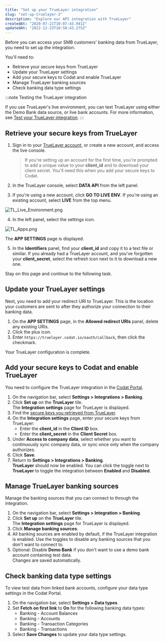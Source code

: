 ```yaml
---
title: "Set up your TrueLayer integration"
slug: "set-up-truelayer-2"
description: "Explore our API integration with TrueLayer"
createdAt: "2020-07-21T10:07:43.941Z"
updatedAt: "2022-12-23T10:58:43.275Z"
---
```


Before you can access your SMB customers' banking data from TrueLayer, you need to set up the integration.

You'll need to:

- Retrieve your secure keys from TrueLayer
- Update your TrueLayer settings
- Add your secure keys to Codat and enable TrueLayer
- Manage TrueLayer banking sources
- Check banking data type settings

:::note Testing the TrueLayer integration

If you use TrueLayer's live environment, you can test TrueLayer using either the Demo Bank data source, or live bank accounts. For more information, see [Test your TrueLayer integration](/test-truelayer).
:::

## Retrieve your secure keys from TrueLayer

1. Sign in to your [TrueLayer account](https://console.truelayer.com), or create a new account, and access the live console.

   > If you're setting up an account for the first time, you're prompted to add a unique value to your **client_id** and to download your client secret. You'll need this when you add your secure keys to Codat.

2. In the TrueLayer console, select **DATA API** from the left panel.
3. If you're using a new account, click **GO TO LIVE ENV**. If you're using an existing account, select **LIVE** from the top menu.

![](/img/old/6281165-TL_Live_Environment.png "TL_Live_Environment.png")

4. In the left panel, select the settings icon.

![](/img/old/d0a240b-TL_Apps.png "TL_Apps.png")

The **APP SETTINGS** page is displayed.

5. In the **Identifiers** panel, find your **client_id** and copy it to a text file or similar. If you already had a TrueLayer account, and you've forgotten your **client_secret**, select the refresh icon next to it to download a new one.

Stay on this page and continue to the following task.

## Update your TrueLayer settings

Next, you need to add your redirect URI to TrueLayer. This is the location your customers are sent to after they authorize your connection to their banking data.

1. On the **APP SETTINGS** page, in the **Allowed redirect URIs** panel, delete any existing URIs.
2. Click the plus icon.
3. Enter `https://truelayer.codat.io/oauth/callback`, then click the checkmark.

Your TrueLayer configuration is complete.

## Add your secure keys to Codat and enable TrueLayer

You need to configure the TrueLayer integration in the [Codat Portal](https://app.codat.io).

1. On the navigation bar, select **Settings > Integrations > Banking**.
2. Click **Set up** on the **TrueLayer** tile.  
   The **Integration settings** page for TrueLayer is displayed.
3. Find the [secure keys you retrieved from TrueLayer](/set-up-truelayer-2#retrieve-your-secure-keys-from-truelayer).
4. On the **Integration settings** page, enter your secure keys from TrueLayer:
   - Enter the **client_id** in the **Client ID** box.
   - Enter the **client_secret** in the **Client Secret** box.
5. Under **Access to company data**, select whether you want to continuously sync company data, or sync once only when the company authorizes.
6. Click **Save**.
7. Return to **Settings > Integrations > Banking**.  
   **TrueLayer** should now be enabled. You can click the toggle next to **TrueLayer** to toggle the integration between **Enabled** and **Disabled**.

## Manage TrueLayer banking sources

Manage the banking sources that you can connect to through the integration.

1. On the navigation bar, select **Settings > Integration > Banking**.
2. Click **Set up** on the **TrueLayer** tile.  
   The **Integration settings** page for TrueLayer is displayed.
3. Click **Manage banking sources**.
4. All banking sources are enabled by default, if the TrueLayer integration is enabled. Use the toggles to disable any banking sources that you don't want to connect to.
5. Optional: Disable **Demo Bank** if you don't want to use a demo bank account containing test data.  
   Changes are saved automatically.

## Check banking data type settings

To view test data from linked bank accounts, configure your data type settings in the Codat Portal.

1. On the navigation bar, select **Settings > Data types**.
2. Set **Fetch on first link** to **On** for the following banking data types:
   - Banking - Account Balances
   - Banking - Accounts
   - Banking - Transaction Categories
   - Banking - Transactions
3. Select **Save Changes** to update your data type settings.
